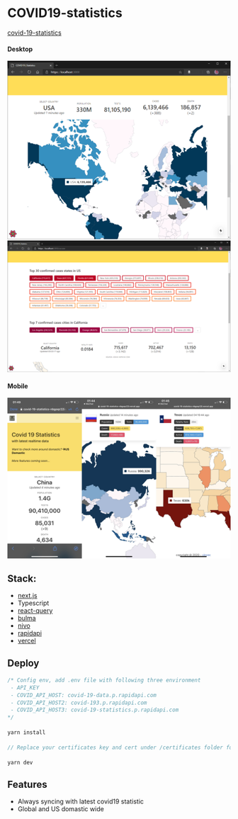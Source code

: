 # COVID19-statistics

[covid-19-statistics](https://covid-19-statistics.vercel.app/)

#### Desktop

![](./screenshots/global.png)
![](./screenshots/caseRank.png)

#### Mobile

![](./screenshots/mobile.jpg)

## Stack:

- [next.js](https://nextjs.org/)
- Typescript
- [react-query](https://react-query.tanstack.com/)
- [bulma](https://bulma.io/)
- [nivo](https://nivo.rocks/)
- [rapidapi](https://rapidapi.com/)
- [vercel](vercel.com)

## Deploy

```js
/* Config env, add .env file with following three environment
 - API_KEY
 - COVID_API_HOST: covid-19-data.p.rapidapi.com
 - COVID_API_HOST2: covid-193.p.rapidapi.com
 - COVID_API_HOST3: covid-19-statistics.p.rapidapi.com
*/

yarn install

// Replace your certificates key and cert under /certificates folder for local https testing, recommand using mkcert

yarn dev
```

## Features

- Always syncing with latest covid19 statistic
- Global and US domastic wide
